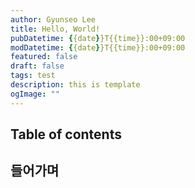 ```yaml
---
author: Gyunseo Lee
title: Hello, World!
pubDatetime: {{date}}T{{time}}:00+09:00
modDatetime: {{date}}T{{time}}:00+09:00
featured: false
draft: false
tags: test
description: this is template
ogImage: ""
---
```


## Table of contents

## 들어가며
